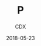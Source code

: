 ---
layout:     post
title:      P
subtitle:   
date:       2018-05-23
author:     CDX
header-img: img/home-bg-art.jpg
catalog: true
tags:
    - Aichen
---